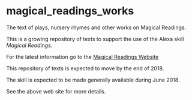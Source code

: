 # magical_readings_works
The text of plays, nursery rhymes and other works on Magical Readings.  

This is a growing repository of texts to support the use of the Alexa skill *Magical Readings*.  
  
For the latest information go to the [Magical Readings Website](http://www.magical-readings.com)

This repository of texts is expected to move by the end of 2018.  

The skill is expected to be made generally available during June 2018.  

See the above web site for more details.